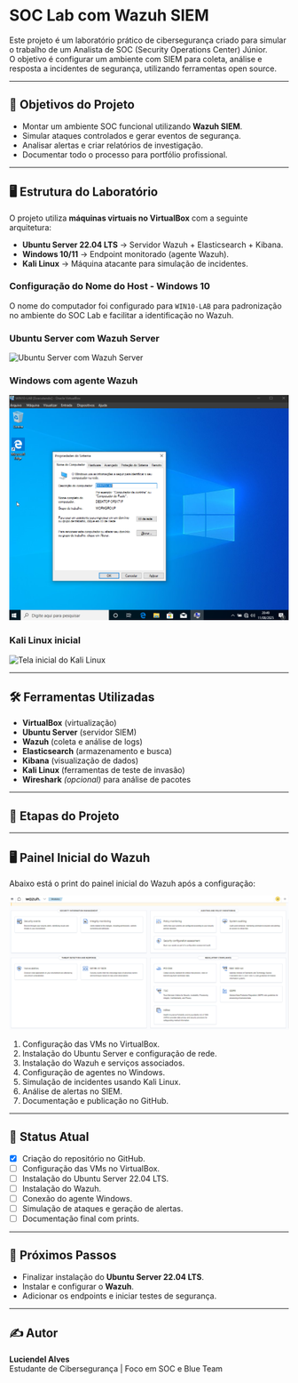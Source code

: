 # SOC Lab com Wazuh SIEM

Este projeto é um laboratório prático de cibersegurança criado para simular o trabalho de um Analista de SOC (Security Operations Center) Júnior.  
O objetivo é configurar um ambiente com SIEM para coleta, análise e resposta a incidentes de segurança, utilizando ferramentas open source.

---

## 🎯 Objetivos do Projeto
- Montar um ambiente SOC funcional utilizando **Wazuh SIEM**.
- Simular ataques controlados e gerar eventos de segurança.
- Analisar alertas e criar relatórios de investigação.
- Documentar todo o processo para portfólio profissional.

---

## 🖥️ Estrutura do Laboratório
O projeto utiliza **máquinas virtuais no VirtualBox** com a seguinte arquitetura:

- **Ubuntu Server 22.04 LTS** → Servidor Wazuh + Elasticsearch + Kibana.
- **Windows 10/11** → Endpoint monitorado (agente Wazuh).
- **Kali Linux** → Máquina atacante para simulação de incidentes.

### Configuração do Nome do Host - Windows 10
O nome do computador foi configurado para `WIN10-LAB` para padronização no ambiente do SOC Lab e facilitar a identificação no Wazuh.

### Ubuntu Server com Wazuh Server
![Ubuntu Server com Wazuh Server](docs/ubuntu_server.png)

### Windows com agente Wazuh
![Nome do host Windows 10](docs/win10_nome_host.png)

### Kali Linux inicial
![Tela inicial do Kali Linux](docs/kali_inicial.png)

---

## 🛠️ Ferramentas Utilizadas
- **VirtualBox** (virtualização)
- **Ubuntu Server** (servidor SIEM)
- **Wazuh** (coleta e análise de logs)
- **Elasticsearch** (armazenamento e busca)
- **Kibana** (visualização de dados)
- **Kali Linux** (ferramentas de teste de invasão)
- **Wireshark** *(opcional)* para análise de pacotes

---

## 📅 Etapas do Projeto
---

## 🖥️ Painel Inicial do Wazuh

Abaixo está o print do painel inicial do Wazuh após a configuração:

![Painel Inicial Wazuh](docs/wazuh_painel_inicial.png)

1. Configuração das VMs no VirtualBox.
2. Instalação do Ubuntu Server e configuração de rede.
3. Instalação do Wazuh e serviços associados.
4. Configuração de agentes no Windows.
5. Simulação de incidentes usando Kali Linux.
6. Análise de alertas no SIEM.
7. Documentação e publicação no GitHub.

---

## 📂 Status Atual
- [x] Criação do repositório no GitHub.
- [ ] Configuração das VMs no VirtualBox.
- [ ] Instalação do Ubuntu Server 22.04 LTS.
- [ ] Instalação do Wazuh.
- [ ] Conexão do agente Windows.
- [ ] Simulação de ataques e geração de alertas.
- [ ] Documentação final com prints.

---

## 📌 Próximos Passos
- Finalizar instalação do **Ubuntu Server 22.04 LTS**.
- Instalar e configurar o **Wazuh**.
- Adicionar os endpoints e iniciar testes de segurança.

---

## ✍️ Autor
**Luciendel Alves**  
Estudante de Cibersegurança | Foco em SOC e Blue Team  

